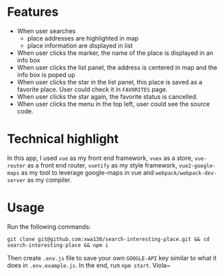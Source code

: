 # Features
- When user searches
  - place addresses are highlighted in map
  - place information are displayed in list
- When user clicks the marker, the name of the place is displayed in an info box
- When user clicks the list panel, the address is centered in map and the info box is poped up
- When user clicks the star in the list panel, this place is saved as a favorite place. User could check it in `FAVORITES` page.
- When user clicks the star again, the favorite status is cancelled. 
- When user clicks the menu in the top left, user could see the source code.

# Technical highlight
In this app, I used `vue` as my front end framework, `vuex` as a store, `vue-router` as a front end router, `vuetify` as my style framework, `vue2-google-maps` as my tool to leverage google-maps in vue and `webpack/webpack-dev-server` as my compiler. 

# Usage
Run the following commands: 
```
git clone git@github.com:xwa130/search-interesting-place.git && cd search-interesting-place && npm i
```
Then create `.env.js` file to save your own `GOOGLE-API` key similar to what it does in `.env.example.js`. In the end, run `npm start`.
Viola~